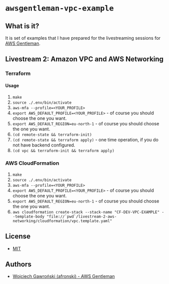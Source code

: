 # `awsgentleman-vpc-example`

## What is it?

It is set of examples that I have prepared for the livestreaming sessions for [AWS Gentleman](https://awsgentleman.com/live).

## Livestream 2: Amazon VPC and AWS Networking

### Terraform

#### Usage

1. `make`
2. `source ./.env/bin/activate`
3. `aws-mfa --profile=<YOUR_PROFILE>`
4. `export AWS_DEFAULT_PROFILE=<YOUR_PROFILE>` - of course you should choose the one you want.
5. `export AWS_DEFAULT_REGION=eu-north-1` - of course you should choose the one you want.
6. `(cd remote-state && terraform-init)`
7. `(cd remote-state && terraform apply)` - one time operation, if you do not have backend configured.
8. `(cd vpc && terraform-init && terraform apply)`

### AWS CloudFormation

1. `make`
2. `source ./.env/bin/activate`
3. `aws-mfa --profile=<YOUR_PROFILE>`
4. `export AWS_DEFAULT_PROFILE=<YOUR_PROFILE>` - of course you should choose the one you want.
5. `export AWS_DEFAULT_REGION=eu-north-1` - of course you should choose the one you want.
6. ``aws cloudformation create-stack --stack-name "CF-DEV-VPC-EXAMPLE" --template-body "file://`pwd`/livestream-2-aws-networking/cloudformation/vpc.template.yaml"``

## License

- [MIT](LICENSE.md)

## Authors

- [Wojciech Gawroński (afronski) - AWS Gentleman](https://github.com/afronski)

